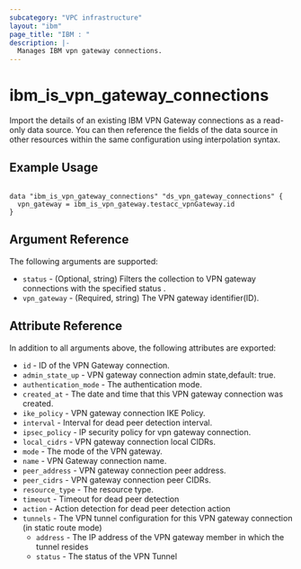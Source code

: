 ```yaml
---
subcategory: "VPC infrastructure"
layout: "ibm"
page_title: "IBM : "
description: |-
  Manages IBM vpn gateway connections.
---
```


# ibm\_is_vpn_gateway_connections

Import the details of an existing IBM VPN Gateway connections as a read-only data source. You can then reference the fields of the data source in other resources within the same configuration using interpolation syntax.


## Example Usage

```hcl

data "ibm_is_vpn_gateway_connections" "ds_vpn_gateway_connections" {
  vpn_gateway = ibm_is_vpn_gateway.testacc_vpnGateway.id
}

```

## Argument Reference

The following arguments are supported:

* `status` - (Optional, string) Filters the collection to VPN gateway connections with the specified status .
* `vpn_gateway` - (Required, string) The VPN gateway identifier(ID).

## Attribute Reference

In addition to all arguments above, the following attributes are exported:

* `id` - ID of the VPN Gateway connection.
* `admin_state_up` - VPN gateway connection admin state,default: true.
* `authentication_mode` - The authentication mode.
* `created_at` - The date and time that this VPN gateway connection was created.
* `ike_policy` - VPN gateway connection IKE Policy.
* `interval` - Interval for dead peer detection interval.
* `ipsec_policy` - IP security policy for vpn gateway connection.
* `local_cidrs` - VPN gateway connection local CIDRs.
* `mode` - The mode of the VPN gateway.
* `name` - VPN Gateway connection name.
* `peer_address` - VPN gateway connection peer address.
* `peer_cidrs` - VPN gateway connection peer CIDRs.
* `resource_type` - The resource type.
* `timeout` - Timeout for dead peer detection
* `action` - Action detection for dead peer detection action
* `tunnels` - The VPN tunnel configuration for this VPN gateway connection (in static route mode)
  * `address` - The IP address of the VPN gateway member in which the tunnel resides
  * `status` - The status of the VPN Tunnel